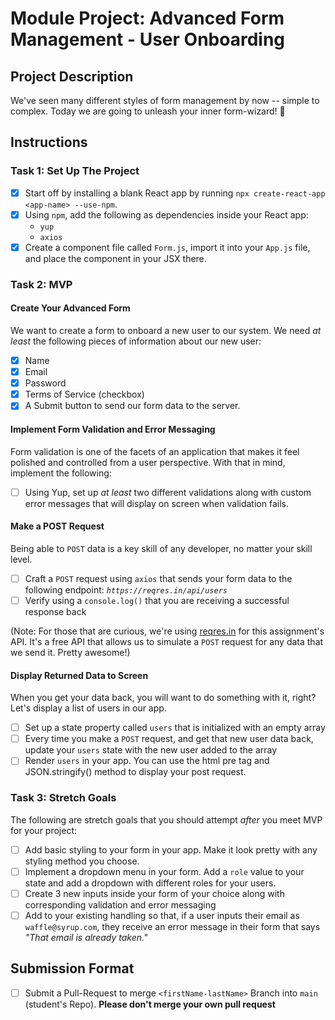 # Module Project: Advanced Form Management - User Onboarding

## Project Description

We've seen many different styles of form management by now -- simple to complex. Today we are going to unleash your inner form-wizard! 🧙

## Instructions

### Task 1: Set Up The Project

- [x] Start off by installing a blank React app by running `npx create-react-app <app-name> --use-npm`.
- [x] Using `npm`, add the following as dependencies inside your React app:
  - `yup`
  - `axios`
- [x] Create a component file called `Form.js`, import it into your `App.js` file, and place the component in your JSX there.

### Task 2: MVP

#### Create Your Advanced Form

We want to create a form to onboard a new user to our system. We need _at least_ the following pieces of information about our new user:

- [x] Name
- [x] Email
- [x] Password
- [x] Terms of Service (checkbox)
- [x] A Submit button to send our form data to the server.

#### Implement Form Validation and Error Messaging

Form validation is one of the facets of an application that makes it feel polished and controlled from a user perspective. With that in mind, implement the following:

- [ ] Using Yup, set up _at least_ two different validations along with custom error messages that will display on screen when validation fails.

#### Make a POST Request

Being able to `POST` data is a key skill of any developer, no matter your skill level.

- [ ] Craft a `POST` request using `axios` that sends your form data to the following endpoint: _`https://reqres.in/api/users`_
- [ ] Verify using a `console.log()` that you are receiving a successful response back

(Note: For those that are curious, we're using [reqres.in](https://reqres.in/) for this assignment's API. It's a free API that allows us to simulate a `POST` request for any data that we send it. Pretty awesome!)

#### Display Returned Data to Screen

When you get your data back, you will want to do something with it, right? Let's display a list of users in our app.

- [ ] Set up a state property called `users` that is initialized with an empty array
- [ ] Every time you make a `POST` request, and get that new user data back, update your `users` state with the new user added to the array
- [ ] Render `users` in your app. You can use the html pre tag and JSON.stringify() method to display your post request.

### Task 3: Stretch Goals

The following are stretch goals that you should attempt _after_ you meet MVP for your project:

- [ ] Add basic styling to your form in your app. Make it look pretty with any styling method you choose.
- [ ] Implement a dropdown menu in your form. Add a `role` value to your state and add a dropdown with different roles for your users.
- [ ] Create 3 new inputs inside your form of your choice along with corresponding validation and error messaging
- [ ] Add to your existing handling so that, if a user inputs their email as `waffle@syrup.com`, they receive an error message in their form that says _"That email is already taken."_

## Submission Format

- [ ] Submit a Pull-Request to merge `<firstName-lastName>` Branch into `main` (student's Repo). **Please don't merge your own pull request**
